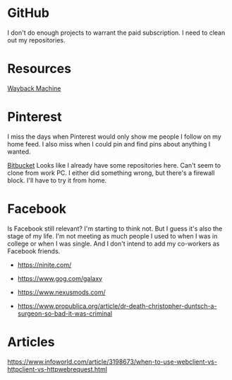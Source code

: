 # GitHub
I don't do enough projects to warrant the paid subscription.
I need to clean out my repositories.

# Resources
[Wayback Machine](http://web.archive.org/)

# Pinterest
I miss the days when Pinterest would only show me people I follow on my home feed.
I also miss when I could pin and find pins about anything I wanted.

[Bitbucket](https://bitbucket.org/dashboard/overview)
Looks like I already have some repositories here.
Can't seem to clone from work PC. I either did something wrong, but there's a firewall block. I'll have to try it from home.

# Facebook
Is Facebook still relevant? I'm starting to think not.
But I guess it's also the stage of my life.
I'm not meeting as much people I used to when I was in college or when I was single.
And I don't intend to add my co-workers as Facebook friends.

* https://ninite.com/
* https://www.gog.com/galaxy
* https://www.nexusmods.com/

* https://www.propublica.org/article/dr-death-christopher-duntsch-a-surgeon-so-bad-it-was-criminal

# Articles
https://www.infoworld.com/article/3198673/when-to-use-webclient-vs-httpclient-vs-httpwebrequest.html
